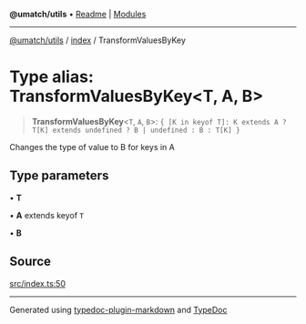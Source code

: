 **@umatch/utils** • [Readme](../../index.md) \| [Modules](../../modules.md)

***

[@umatch/utils](../../modules.md) / [index](../index.md) / TransformValuesByKey

# Type alias: TransformValuesByKey\<T, A, B\>

> **TransformValuesByKey**\<`T`, `A`, `B`\>: `{ [K in keyof T]: K extends A ? T[K] extends undefined ? B | undefined : B : T[K] }`

Changes the type of value to B for keys in A

## Type parameters

• **T**

• **A** extends keyof `T`

• **B**

## Source

[src/index.ts:50](https://github.com/umatch-oficial/utils/blob/c1935bc/src/index.ts#L50)

***

Generated using [typedoc-plugin-markdown](https://www.npmjs.com/package/typedoc-plugin-markdown) and [TypeDoc](https://typedoc.org/)
